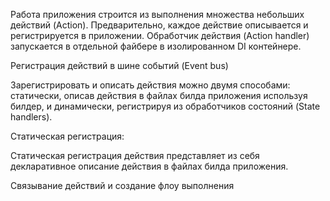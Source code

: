 Работа приложения строится из выполнения множества небольших действий (Action). Предварительно, каждое действие описывается и регистрируется в приложении. 
Обработчик действия (Action handler) запускается в отдельной файбере в изолированном DI контейнере.

Регистрация действий в шине событий (Event bus)

Зарегистрировать и описать действия можно двумя способами: 
статически, описав действия в файлах билда приложения используя билдер, и динамически, регистрируя из обработчиков состояний (State handlers).

Статическая регистрация:

Статическая регистрация действия представляет из себя декларативное описание действия в файлах билда приложения. 


Связывание действий и создание флоу выполнения

